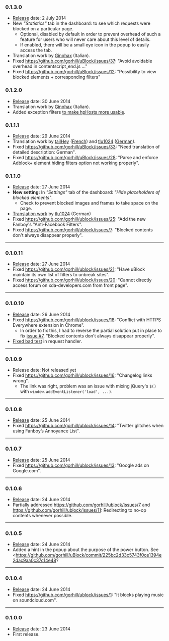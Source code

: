### 0.1.3.0
- [Release](/gorhill/ublock/blob/master/dist/ublock_0.1.3.0.zip) date: 2 July 2014
- New _"Statistics"_ tab in the dashboard: to see which requests were blocked on a particular page.
    - Optional, disabled by default in order to prevent overhead of such a feature for users who will never care about this level of details.
    - If enabled, there will be a small eye icon in the popup to easily access the tab.
- Translation work by [Ginohax](/Ginohax) (Italian).
- Fixed <https://github.com/gorhill/uBlock/issues/37>: "Avoid avoidable overhead in contentscript_end.js ..."
- Fixed <https://github.com/gorhill/uBlock/issues/12>: "Possibility to view blocked elements + corresponding filters"

### 0.1.2.0
- [Release](/gorhill/ublock/blob/master/dist/ublock_0.1.2.0.zip) date: 30 June 2014
- Translation work by [Ginohax](/Ginohax) (Italian).
- Added exception filters [to make hpHosts more usable](/gorhill/uBlock/issues/17).

### 0.1.1.1
- [Release](/gorhill/ublock/blob/master/dist/ublock_0.1.1.1.zip) date: 29 June 2014
- Translation work by [tailHey](/tailHey) ([French](/gorhill/uBlock/commits?author=tailHey)) and [tlu1024](/tlu1024) ([German](https://github.com/gorhill/uBlock/commits?author=tlu1024)).
- Fixed <https://github.com/gorhill/uBlock/issues/33>: "Need translation of detailed description: German".
- Fixed <https://github.com/gorhill/uBlock/issues/28>: "Parse and enforce Adblock+ element hiding filters option not working properly".

### 0.1.1.0
- [Release](/gorhill/ublock/blob/master/dist/ublock_0.1.1.0.zip) date: 27 June 2014
- **New setting:** In _"Settings"_ tab of the dashboard: _"Hide placeholders of blocked elements"_.
    - Check to prevent blocked images and frames to take space on the page.
- [Translation work](/gorhill/uBlock/pull/24) by [tlu1024](/tlu1024) (German)
- Fixed <https://github.com/gorhill/ublock/issues/25>: "Add the new Fanboy's "Anti-Facebook Filters".
- Fixed <https://github.com/gorhill/ublock/issues/7>: "Blocked contents don't always disappear properly".

***

### 0.1.0.11
- [Release](/gorhill/ublock/blob/master/dist/ublock_0.1.0.11.zip) date: 27 June 2014
- Fixed <https://github.com/gorhill/ublock/issues/21>: "Have uBlock maintain its own list of filters to unbreak sites".
- Fixed <https://github.com/gorhill/ublock/issues/20>: "Cannot directly access forum on xda-developers.com from front page".

***

### 0.1.0.10
- [Release](/gorhill/ublock/blob/master/dist/ublock_0.1.0.10.zip) date: 26 June 2014
- Fixed <https://github.com/gorhill/ublock/issues/18>: "Conflict with HTTPS Everywhere extension in Chrome".
    * In order to fix this, I had to reverse the partial solution put in place to fix [issue #7](/gorhill/uBlock/issues/7#issuecomment-47301344), "Blocked contents don't always disappear properly".
- [Fixed bad test](/gorhill/uBlock/commit/a6496e5cfb76d1a13d3ca8836cb21d5969b49ae7) in request handler.

***

### 0.1.0.9
- Release date: Not released yet
- Fixed <https://github.com/gorhill/ublock/issues/16>: "Changelog links wrong".
    * The link was right, problem was an issue with mixing jQuery's `$()` with `window.addEventListener('load', ...)`.

***

### 0.1.0.8
- [Release](/gorhill/ublock/blob/master/dist/ublock_0.1.0.8.zip) date: 25 June 2014
- Fixed <https://github.com/gorhill/ublock/issues/14>: "Twitter glitches when using Fanboy’s Annoyance List".

***

### 0.1.0.7
- [Release](/gorhill/ublock/blob/master/dist/ublock_0.1.0.7.zip) date: 25 June 2014
- Fixed <https://github.com/gorhill/ublock/issues/13>: "Google ads on Google.com".

***

### 0.1.0.6
- [Release](/gorhill/ublock/blob/master/dist/ublock_0.1.0.6.zip) date: 24 June 2014
- Partially addressed <https://github.com/gorhill/ublock/issues/7> and <https://github.com/gorhill/ublock/issues/11>: Redirecting to no-op contents whenever possible.

***

### 0.1.0.5
- [Release](/gorhill/ublock/blob/master/dist/ublock_0.1.0.5.zip) date: 24 June 2014
- Added a hint in the popup about the purpose of the power button. See <https://github.com/gorhill/uBlock/commit/225bc2d33c5743f0ce1394e2dac9aa0c37c14e48?

***

### 0.1.0.4
- [Release](/gorhill/ublock/blob/master/dist/ublock_0.1.0.4.zip) date: 24 June 2014
- Fixed <https://github.com/gorhill/ublock/issues/1>: "It blocks playing music on soundcloud.com".

***

### 0.1.0.0
- [Release](/gorhill/ublock/blob/master/dist/ublock_0.1.0.0.zip) date: 23 June 2014
- First release.